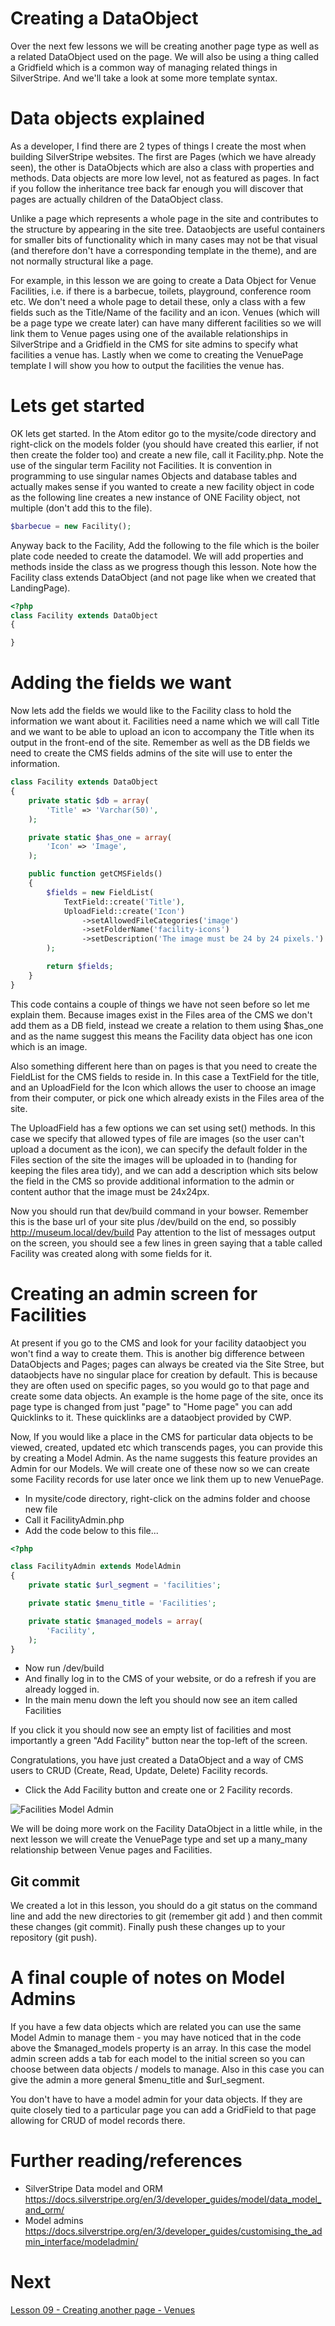 # Creating a DataObject

Over the next few lessons we will be creating another page type as well as a related DataObject used on the page. We will also be using a thing called a Gridfield which is a common way of managing related things in SilverStripe. And we'll take a look at some more template syntax.

# Data objects explained

As a developer, I find there are 2 types of things I create the most when building SilverStripe websites. The first are Pages (which we have already seen), the other is DataObjects which are also a class with properties and methods. Data objects are more low level, not as featured as pages. In fact if you follow the inheritance tree back far enough you will discover that pages are actually children of the DataObject class.

Unlike a page which represents a whole page in the site and contributes to the structure by appearing in the site tree. Dataobjects are useful containers for smaller bits of functionality which in many cases may not be that visual (and therefore don't have a corresponding template in the theme), and are not normally structural like a page.

For example, in this lesson we are going to create a Data Object for Venue Facilities, i.e. if there is a barbecue, toilets, playground, conference room etc. We don't need a whole page to detail these, only a class with a few fields such as the Title/Name of the facility and an icon. Venues (which will be a page type we create later) can have many different facilities so we will link them to Venue pages using one of the available relationships in SilverStripe and a Gridfield in the CMS for site admins to specify what facilities a venue has. Lastly when we come to creating the VenuePage template I will show you how to output the facilities the venue has.

# Lets get started

OK lets get started. In the Atom editor go to the mysite/code directory and right-click on the models folder (you should have created this earlier, if not then create the folder too) and create a new file, call it Facility.php. Note the use of the singular term Facility not Facilities. It is convention in programming to use singular names Objects and database tables and actually makes sense if you wanted to create a new facility object in code as the following line creates a new instance of ONE Facility object, not multiple (don't add this to the file).

```php
$barbecue = new Facility();
```

Anyway back to the Facility, Add the following to the file which is the boiler plate code needed to create the datamodel. We will add properties and methods inside the class as we progress though this lesson. Note how the Facility class extends DataObject (and not page like when we created that LandingPage).

```php
<?php
class Facility extends DataObject
{

}
```

# Adding the fields we want

Now lets add the fields we would like to the Facility class to hold the information we want about it. Facilities need a name which we will call Title and we want to be able to upload an icon to accompany the Title when its output in the front-end of the site. Remember as well as the DB fields we need to create the CMS fields admins of the site will use to enter the information.

```php
class Facility extends DataObject
{
    private static $db = array(
        'Title' => 'Varchar(50)',
    );

    private static $has_one = array(
        'Icon' => 'Image',
    );

    public function getCMSFields()
    {
        $fields = new FieldList(
            TextField::create('Title'),
            UploadField::create('Icon')
                ->setAllowedFileCategories('image')
                ->setFolderName('facility-icons')
                ->setDescription('The image must be 24 by 24 pixels.')
        );

        return $fields;
    }
}
```

This code contains a couple of things we have not seen before so let me explain them. Because images exist in the Files area of the CMS we don't add them as a DB field, instead we create a relation to them using $has_one and as the name suggest this means the Facility data object has one icon which is an image.

Also something different here than on pages is that you need to create the FieldList for the CMS fields to reside in. In this case a TextField for the title, and an UploadField for the Icon which allows the user to choose an image from their computer, or pick one which already exists in the Files area of the site.

The UploadField has a few options we can set using set() methods. In this case we specify that allowed types of file are images (so the user can't upload a document as the icon), we can specify the default folder in the Files section of the site the images will be uploaded in to (handing for keeping the files area tidy), and we can add a description which sits below the field in the CMS so provide additional information to the admin or content author that the image must be 24x24px.

Now you should run that dev/build command in your bowser. Remember this is the base url of your site plus /dev/build on the end, so possibly http://museum.local/dev/build Pay attention to the list of messages output on the screen, you should see a few lines in green saying that a table called Facility was created along with some fields for it.

# Creating an admin screen for Facilities

At present if you go to the CMS and look for your facility dataobject you won't find a way to create them. This is another big difference between DataObjects and Pages; pages can always be created via the Site Stree, but dataobjects have no singular place for creation by default. This is because they are often used on specific pages, so you would go to that page and create some data objects. An example is the home page of the site, once its page type is changed from just "page" to "Home page" you can add Quicklinks to it. These quicklinks are a dataobject provided by CWP.

Now, If you would like a place in the CMS for particular data objects to be viewed, created, updated etc which transcends pages, you can provide this by creating a Model Admin. As the name suggests this feature provides an Admin for our Models. We will create one of these now so we can create some Facility records for use later once we link them up to new VenuePage.

* In mysite/code directory, right-click on the admins folder and choose new file
* Call it FacilityAdmin.php
* Add the code below to this file...

```php
<?php

class FacilityAdmin extends ModelAdmin
{
    private static $url_segment = 'facilities';

    private static $menu_title = 'Facilities';

    private static $managed_models = array(
        'Facility',
    );
}
```

* Now run /dev/build
* And finally log in to the CMS of your website, or do a refresh if you are already logged in.
* In the main menu down the left you should now see an item called Facilities

If you click it you should now see an empty list of facilities and most importantly a green "Add Facility" button near the top-left of the screen.

Congratulations, you have just created a DataObject and a way of CMS users to CRUD (Create, Read, Update, Delete) Facility records.

* Click the Add Facility button and create one or 2 Facility records.

![Facilities Model Admin](img/08_facilities-model-admin.png "Facilities Model Admin")

We will be doing more work on the Facility DataObject in a little while, in the next lesson we will create the VenuePage type and set up a many_many relationship between Venue pages and Facilities.

## Git commit

We created a lot in this lesson, you should do a git status on the command line and add the new directories to git (remember git add <filename>) and then commit these changes (git commit). Finally push these changes up to your repository (git push).

# A final couple of notes on Model Admins

If you have a few data objects which are related you can use the same Model Admin to manage them - you may have noticed that in the code above the $managed_models property is an array. In this case the model admin screen adds a tab for each model to the initial screen so you can choose between data objects / models to manage. Also in this case you can give the admin a more general $menu_title and $url_segment.

You don't have to have a model admin for your data objects. If they are quite closely tied to a particular page you can add a GridField to that page allowing for CRUD of model records there.

# Further reading/references

* SilverStripe Data model and ORM https://docs.silverstripe.org/en/3/developer_guides/model/data_model_and_orm/
* Model admins https://docs.silverstripe.org/en/3/developer_guides/customising_the_admin_interface/modeladmin/

# Next

[Lesson 09 - Creating another page - Venues](09_CreatingTheVenuePage.md)